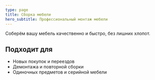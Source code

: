 ```yaml
---
type: page
title: Сборка мебели
hero_subtitle: Профессиональный монтаж мебели
---
```


Соберём вашу мебель качественно и быстро, без лишних хлопот.

## Подходит для

- Новых покупок и переездов
- Демонтажа и повторной сборки
- Одиночных предметов и серийной мебели
